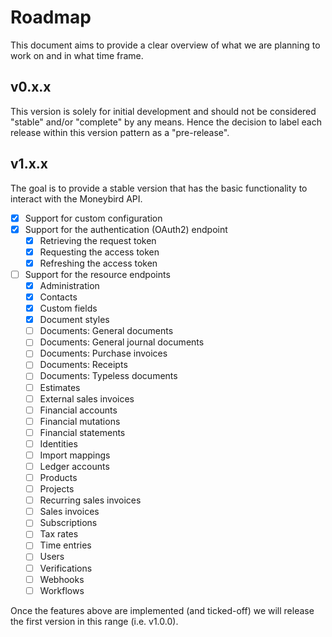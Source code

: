 # Roadmap

This document aims to provide a clear overview of what we are planning to work on and in what time frame.

## v0.x.x

This version is solely for initial development and should not be considered "stable" and/or "complete" by any means.
Hence the decision to label each release within this version pattern as a "pre-release".

## v1.x.x

The goal is to provide a stable version that has the basic functionality to interact with the Moneybird API.

- [x] Support for custom configuration
- [x] Support for the authentication (OAuth2) endpoint
  - [x] Retrieving the request token
  - [x] Requesting the access token
  - [x] Refreshing the access token
- [ ] Support for the resource endpoints
  - [x] Administration
  - [x] Contacts
  - [x] Custom fields
  - [x] Document styles
  - [ ] Documents: General documents
  - [ ] Documents: General journal documents
  - [ ] Documents: Purchase invoices
  - [ ] Documents: Receipts
  - [ ] Documents: Typeless documents
  - [ ] Estimates
  - [ ] External sales invoices
  - [ ] Financial accounts
  - [ ] Financial mutations
  - [ ] Financial statements
  - [ ] Identities
  - [ ] Import mappings
  - [ ] Ledger accounts
  - [ ] Products
  - [ ] Projects
  - [ ] Recurring sales invoices
  - [ ] Sales invoices
  - [ ] Subscriptions
  - [ ] Tax rates
  - [ ] Time entries
  - [ ] Users
  - [ ] Verifications
  - [ ] Webhooks
  - [ ] Workflows 

Once the features above are implemented (and ticked-off) we will release the first version in this range (i.e. v1.0.0).
